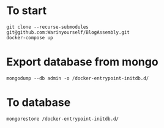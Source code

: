 # To start

`git clone --recurse-submodules git@github.com:Warinyourself/BlogAssembly.git` </br>
`docker-compose up` </br>

# Export database from mongo

`mongodump --db admin -o /docker-entrypoint-initdb.d/` </br>

# To database

`mongorestore /docker-entrypoint-initdb.d/` </br>
